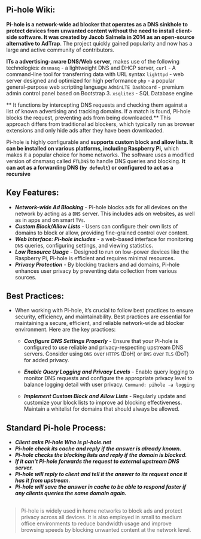 ## Pi-hole Wiki:

**Pi-hole is a network-wide ad blocker that operates as a DNS sinkhole to protect devices from unwanted content without the need to install client-side software. It was created by Jacob Salmela in 2014 as an open-source alternative to AdTrap**. The project quickly gained popularity and now has a large and active community of contributors. 

**ITs a advertising-aware DNS/Web server,** makes use of the following technologies: `dnsmasq` - a lightweight DNS and DHCP server, `curl` - A command-line tool for transferring data with URL syntax `lighttpd` - web server designed and optimized for high performance `php` - a popular general-purpose web scripting language `AdminLTE Dashboard` - premium admin control panel based on Bootstrap 3. `xsqlite3` - SQL Database engine

** It functions by intercepting DNS requests and checking them against a list of known advertising and tracking domains. If a match is found, Pi-hole blocks the request, preventing ads from being downloaded.** This approach differs from traditional ad blockers, which typically run as browser extensions and only hide ads after they have been downloaded.

Pi-hole is highly configurable and **supports custom block and allow lists. It can be installed on various platforms, including Raspberry Pi,** which makes it a popular choice for home networks. The software uses a modified version of dnsmasq called `FTLDNS` to handle DNS queries and blocking. **It can act as a forwarding DNS (`by defeult`) or configured to act as a recursive** 

## Key Features:

  - ***Network-wide Ad Blocking*** - Pi-hole blocks ads for all devices on the network by acting as a `DNS` server. This includes ads on websites, as well as in apps and on smart `TVs`.
  - ***Custom Block/Allow Lists*** - Users can configure their own lists of domains to block or allow, providing fine-grained control over content.
  - ***Web Interface: Pi-hole includes*** - a web-based interface for monitoring `DNS` queries, configuring settings, and viewing statistics.
  - ***Low Resource Usage*** - Designed to run on low-power devices like the Raspberry Pi, Pi-hole is efficient and requires minimal resources.
  - ***Privacy Protection*** - By blocking trackers and ad domains, Pi-hole enhances user privacy by preventing data collection from various sources.
 
## Best Practices:

- When working with Pi-hole, it’s crucial to follow best practices to ensure security, efficiency, and maintainability. Best practices are essential for maintaining a secure, efficient, and reliable network-wide ad blocker environment. Here are the key practices:

  -  ***Configure DNS Settings Properly*** -
Ensure that your Pi-hole is configured to use reliable and privacy-respecting upstream DNS servers. Consider using `DNS` over `HTTPS` (DoH) or `DNS` over `TLS` (DoT) for added privacy.

  - ***Enable Query Logging and Privacy Levels*** -
Enable query logging to monitor DNS requests and configure the appropriate privacy level to balance logging detail with user privacy. `Command: pihole -a logging`

  - ***Implement Custom Block and Allow Lists*** -
Regularly update and customize your block lists to improve ad blocking effectiveness. Maintain a whitelist for domains that should always be allowed.

## Standard Pi-hole Process:

  - ***Client asks Pi-hole Who is pi-hole.net***
  - ***Pi-hole check its cache and reply if the answer is already known.***
  - ***Pi-hole checks the blocking lists and reply if the domain is blocked.***
  - ***If it can't Pi-hole forwards the request to external upstream DNS server.***
  - ***Pi-hole will reply to client and tell it the answer to its request once it has it from upstream.***
  - ***Pi-hole will save the answer in cache to be able to respond faster if any clients queries the same domain again.***

##
> Pi-hole is widely used in home networks to block ads and protect privacy across all devices. It is also employed in small to medium office environments to reduce bandwidth usage and improve browsing speeds by blocking unwanted content at the network level.
